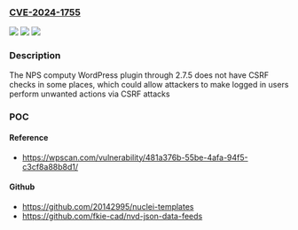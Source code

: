 ### [CVE-2024-1755](https://cve.mitre.org/cgi-bin/cvename.cgi?name=CVE-2024-1755)
![](https://img.shields.io/static/v1?label=Product&message=NPS%20computy&color=blue)
![](https://img.shields.io/static/v1?label=Version&message=n%2Fa&color=blue)
![](https://img.shields.io/static/v1?label=Vulnerability&message=CWE-352%20Cross-Site%20Request%20Forgery%20(CSRF)&color=brighgreen)

### Description

The NPS computy WordPress plugin through 2.7.5 does not have CSRF checks in some places, which could allow attackers to make logged in users perform unwanted actions via CSRF attacks

### POC

#### Reference
- https://wpscan.com/vulnerability/481a376b-55be-4afa-94f5-c3cf8a88b8d1/

#### Github
- https://github.com/20142995/nuclei-templates
- https://github.com/fkie-cad/nvd-json-data-feeds

